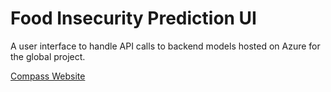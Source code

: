 # Food Insecurity Prediction UI

A user interface to handle API calls to backend models hosted on Azure for the global project.

[Compass Website](https://www.compassinstitution.com)
